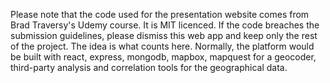 Please note that the code used for the presentation website comes from Brad Traversy's Udemy course. It is MIT licenced. 
If the code breaches the submission guidelines, please dismiss this web app and keep only the rest of the project. The idea is what counts here. 
Normally, the platform would be built with react, express, mongodb, mapbox, mapquest for a geocoder, third-party analysis and correlation tools for the geographical data.

